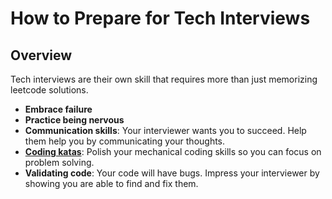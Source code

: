 # How to Prepare for Tech Interviews

## Overview

Tech interviews are their own skill that requires more than just memorizing leetcode solutions.

* **Embrace failure**
* **Practice being nervous**
* **Communication skills**: Your interviewer wants you to succeed. Help them help you by communicating your thoughts.
* **[Coding katas](https://github.com/hthuman/tech-interview-tips/blob/main/code/coding-katas.md)**: Polish your mechanical coding skills so you can focus on problem solving.
* **Validating code**: Your code will have bugs. Impress your interviewer by showing you are able to find and fix them.

